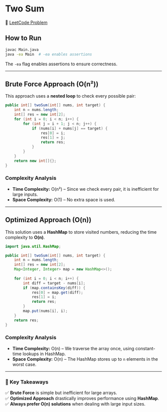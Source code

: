 # Two Sum

🔗 [LeetCode Problem](https://leetcode.com/problems/two-sum/description/)

## How to Run
```sh
javac Main.java
java -ea Main  # -ea enables assertions
```
The `-ea` flag enables assertions to ensure correctness.

---

## Brute Force Approach (O(n²))
This approach uses a **nested loop** to check every possible pair:

```java
public int[] twoSum(int[] nums, int target) {
    int n = nums.length;
    int[] res = new int[2];
    for (int i = 0; i < n; i++) {
        for (int j = i + 1; j < n; j++) {
            if (nums[i] + nums[j] == target) {
                res[0] = i;
                res[1] = j;
                return res;
            }
        }
    }
    return new int[]{}; 
}
```
### Complexity Analysis
- **Time Complexity:** O(n²) – Since we check every pair, it is inefficient for large inputs.  
- **Space Complexity:** O(1) – No extra space is used.

---

## Optimized Approach (O(n))
This solution uses a **HashMap** to store visited numbers, reducing the time complexity to **O(n)**.

```java
import java.util.HashMap;

public int[] twoSum(int[] nums, int target) {
    int n = nums.length;
    int[] res = new int[2];
    Map<Integer, Integer> map = new HashMap<>();
    
    for (int i = 0; i < n; i++) {
        int diff = target - nums[i];
        if (map.containsKey(diff)) {
            res[0] = map.get(diff);
            res[1] = i;
            return res;
        }
        map.put(nums[i], i);
    }
    return res;
}
```
### Complexity Analysis
- **Time Complexity:** O(n) – We traverse the array once, using constant-time lookups in HashMap.  
- **Space Complexity:** O(n) – The HashMap stores up to `n` elements in the worst case.  

---

### 🚀 Key Takeaways
✅ **Brute Force** is simple but inefficient for large arrays.  
✅ **Optimized Approach** drastically improves performance using **HashMap**.  
✅ **Always prefer O(n) solutions** when dealing with large input sizes.  


